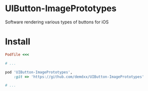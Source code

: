 UIButton-ImagePrototypes
========================

Software rendering various types of buttons for iOS

Install
=======

```ruby
Podfile <<<

# ...

pod 'UIButton-ImagePrototypes',
    :git => 'https://github.com/demdxx/UIButton-ImagePrototypes'

# ...
```

